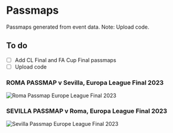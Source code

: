 # Passmaps
Passmaps generated from event data. Note: Upload code.

## To do
- [ ] Add CL Final and FA Cup Final passmaps
- [ ] Upload code

### ROMA PASSMAP v Sevilla, Europa League Final 2023
![Roma Passmap Europe League Final 2023](https://github.com/KeilanKenny/Football/assets/115564650/d91d92b9-812e-4453-ab93-7b3a6a1d62fc)

### SEVILLA PASSMAP v Roma, Europa League Final 2023
![Sevilla Passmap Europe League Final 2023](https://github.com/KeilanKenny/Football/assets/115564650/4f5b64d6-6343-431f-9454-fd7739db3c2b)
